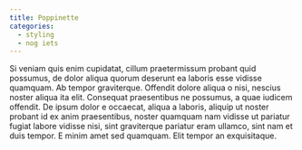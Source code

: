 ```yaml
---
title: Poppinette
categories:
  - styling
  - nog iets
---
```


Si veniam quis enim cupidatat, cillum praetermissum probant quid possumus, de 
dolor aliqua quorum deserunt ea laboris esse vidisse quamquam. Ab tempor 
graviterque. Offendit dolore aliqua o nisi, nescius noster aliqua ita elit. 
Consequat praesentibus ne possumus, a quae iudicem offendit. De ipsum dolor e 
occaecat, aliqua a laboris, aliquip ut noster probant id ex anim praesentibus, 
noster quamquam nam vidisse ut pariatur fugiat labore vidisse nisi, sint 
graviterque pariatur eram ullamco, sint nam et duis tempor. E minim amet sed 
quamquam. Elit tempor an exquisitaque.
